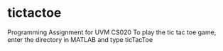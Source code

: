 # tictactoe
Programming Assignment for UVM CS020
To play the tic tac toe game, enter the directory in MATLAB and type ticTacToe
